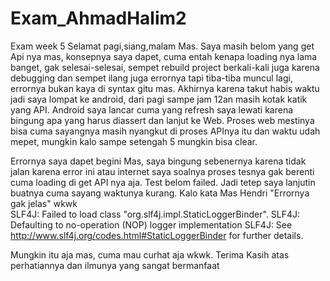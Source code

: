 # Exam_AhmadHalim2
Exam week 5
Selamat pagi,siang,malam Mas.
Saya masih belom yang get Api nya mas, konsepnya saya dapet, cuma entah kenapa loading nya lama banget, gak selesai-selesai, sempet rebuild project berkali-kali juga karena debugging dan sempet ilang juga errornya tapi tiba-tiba muncul lagi, errornya bukan kaya di syntax gitu mas.
Akhirnya karena takut habis waktu jadi saya lompat ke android, dari pagi sampe jam 12an masih kotak katik yang API.
Android saya lancar cuma yang refresh saya lewati karena bingung apa yang harus diassert dan lanjut ke Web.
Proses web mestinya bisa cuma sayangnya masih nyangkut di proses APInya itu dan waktu udah mepet, mungkin kalo sampe setengah 5 mungkin bisa clear.

Errornya saya dapet begini Mas, saya bingung sebenernya karena tidak jalan karena error ini atau internet saya soalnya proses tesnya gak berenti cuma loading di get API nya aja. Test belom failed. Jadi tetep saya lanjutin buatnya cuma sayang waktunya kurang. Kalo kata Mas Hendri "Errornya gak jelas" wkwk <br>
SLF4J: Failed to load class "org.slf4j.impl.StaticLoggerBinder".
SLF4J: Defaulting to no-operation (NOP) logger implementation
SLF4J: See http://www.slf4j.org/codes.html#StaticLoggerBinder for further details.

Mungkin itu aja mas, cuma mau curhat aja wkwk. 
Terima Kasih atas perhatiannya dan ilmunya yang sangat bermanfaat
